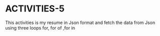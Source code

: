 # ACTIVITIES-5
This activities is my resume in Json format and fetch the data from Json using three loops for, for of ,for in
